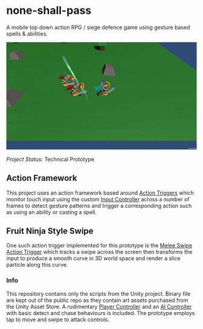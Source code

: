 # none-shall-pass

A mobile top down action RPG / siege defence game using gesture based spells & abilities.

![None Shall Pass](none-shall-pass.gif?raw=true "None Shall Pass")

*Project Status:* Technical Prototype

## Action Framework
This project uses an action framework based around [Action Triggers](Input/ActionTrigger.cs) which monitor touch input using the custom [Input Controller](Input/InputController.cs) across a number of frames to detect gesture patterns and trigger a corresponding action such as using an ability or casting a spell.

## Fruit Ninja Style Swipe
One such action trigger implemented for this prototype is the [Melee Swipe Action Trigger](Input/MeleeActionTrigger.cs) which tracks a swipe across the screen then transforms the input to produce a smooth curve in 3D world space and render a slice particle along this curve.

### Info
This repository contains only the scripts from the Unity project. Binary file are kept out of the public repo as they contain art assets purchased from the Unity Asset Store. A rudimentary [Player Controller](HeroController.cs) and an [AI Controller](EnemyKnight.cs) with basic detect and chase behaviours is included. The prototype employs tap to move and swipe to attack controls.

